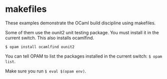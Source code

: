 # makefiles

These examples demonstrate the OCaml build discipline using makefiles.

Some of them use the ounit2 unit testing package. You must install it in the current switch. This also installs ocamlfind.

```
$ opam install ocamlfind ounit2
```

You can tell OPAM to list the packages installed in the current
switch: `$ opam  list`.

Make sure you run `$ eval $(opam env)`.
